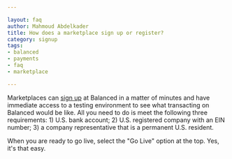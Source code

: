 ```yaml
---

layout: faq
author: Mahmoud Abdelkader
title: How does a marketplace sign up or register?
category: signup
tags:
- balanced
- payments
- faq
- marketplace

---
```


Marketplaces can [sign up](https://www.balancedpayments.com/marketplaces/start) at Balanced in a matter of minutes and have immediate access to a testing environment to see what transacting on Balanced would be like. All you need to do is meet the following three requirements: 1) U.S. bank account; 2) U.S. registered company with an EIN number; 3) a company representative that is a permanent U.S. resident.

When you are ready to go live, select the "Go Live" option at the top. Yes, it's that easy.

